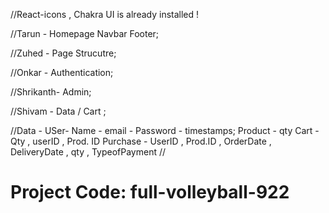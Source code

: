//React-icons , Chakra UI is already installed !

//Tarun - Homepage Navbar Footer;

//Zuhed - Page Strucutre;

//Onkar - Authentication;

//Shrikanth- Admin;

//Shivam - Data / Cart ;

//Data -
USer-
Name - email - Password - timestamps;
Product -
qty
Cart -
Qty , userID , Prod. ID
Purchase -
UserID , Prod.ID , OrderDate , DeliveryDate , qty , TypeofPayment
//
# Project Code:  full-volleyball-922
